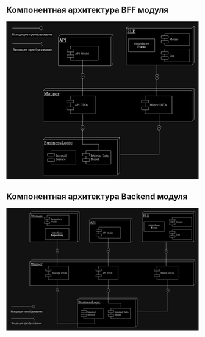 ## Компонентная архитектура BFF модуля
<img src="../img/principal-bff-component-arch.png" alt="bff component" />

## Компонентная архитектура Backend модуля
<img src="../img/principal-backend-component-arch.png" alt="backend component" />